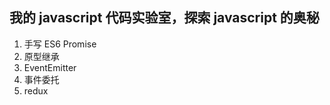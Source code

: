 ## 我的 javascript 代码实验室，探索 javascript 的奥秘

1. 手写 ES6 Promise
2. 原型继承
3. EventEmitter
4. 事件委托
5. redux
